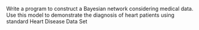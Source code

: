 Write a program to construct a Bayesian network considering medical data. Use this model to demonstrate the diagnosis of heart patients using standard Heart Disease Data Set

